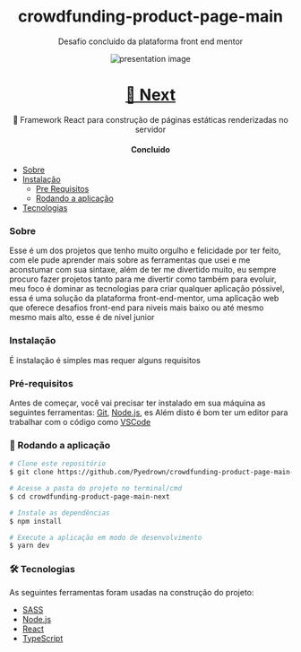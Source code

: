 <h1 align="center">crowdfunding-product-page-main</h1>

<p align="center">Desafio concluido da plataforma front end mentor</p>

<div align="center">
    <img
        src="https://github.com/Pyedrown/crowdfunding-product-page-main-next/blob/main/presentation.PNG"
        alt="presentation image"
    />
</div>

<h1 align="center">
    <a href="https://nextjs.org//">🔗 Next</a>
</h1>
<p align="center">🚀 Framework React para construção de páginas estáticas renderizadas no servidor</p>

<h4 align="center"> 
  Concluido
</h4>

<!--ts-->
   * [Sobre](#Sobre)
   * [Instalação](#instalacao)
      * [Pre Requisitos](#pre-requisitos)
      * [Rodando a aplicação](#Rodando-a-aplicação)
   * [Tecnologias](#tecnologias)
<!--te-->

### Sobre

Esse é um dos projetos que tenho muito orgulho e felicidade por ter feito, com ele pude aprender mais sobre as ferramentas que usei e me aconstumar com sua sintaxe, além de ter me divertido muito,
eu sempre procuro fazer projetos tanto para me divertir como também para evoluir, meu foco é dominar as tecnologias para criar qualquer aplicação póssivel, essa é uma solução da plataforma front-end-mentor, uma aplicação web que oferece desafios front-end para niveis mais baixo ou até mesmo mesmo mais alto, esse é de nivel junior

### Instalação

É instalação é simples mas requer alguns requisitos

### Pré-requisitos

Antes de começar, você vai precisar ter instalado em sua máquina as seguintes ferramentas:
[Git](https://git-scm.com), [Node.js](https://nodejs.org/en/), es 
Além disto é bom ter um editor para trabalhar com o código como [VSCode](https://code.visualstudio.com/)

### 🎲 Rodando a aplicação

```bash
# Clone este repositório
$ git clone https://github.com/Pyedrown/crowdfunding-product-page-main-next

# Acesse a pasta do projeto no terminal/cmd
$ cd crowdfunding-product-page-main-next

# Instale as dependências
$ npm install

# Execute a aplicação em modo de desenvolvimento
$ yarn dev

```

### 🛠 Tecnologias

As seguintes ferramentas foram usadas na construção do projeto:

- [SASS](https://sass-lang.com/)
- [Node.js](https://nodejs.org/en/)
- [React](https://pt-br.reactjs.org/)
- [TypeScript](https://www.typescriptlang.org/)
